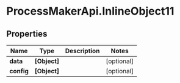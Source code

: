 # ProcessMakerApi.InlineObject11

## Properties

Name | Type | Description | Notes
------------ | ------------- | ------------- | -------------
**data** | **[Object]** |  | [optional] 
**config** | **[Object]** |  | [optional] 


